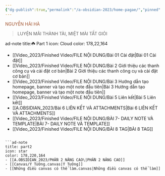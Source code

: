 ```yaml
---
{"dg-publish":true,"permalink":"/a-obsidian-2023/home-pagae/","pinned":true,"tags":["gardenEntry"]}
---
```


<div class="title" style="color:Sienna">NGUYỄN HẢI HÀ</div>

> LUYỆN MÃI THÀNH TÀI, MIỆT MÀI TẤT GIỎI 

ad-note
title:☘️ Part 1
icon: Cloud
color: 178,22,164
- [[Video_2023/Finished Video/FILE NỘI DUNG/Bài 01 Cài đặt\|Bài 01 Cài đặt]]
- [[Video_2023/Finished Video/FILE NỘI DUNG/Bài 2 Giới thiệu các thanh công cụ và cài đặt cơ bản\|Bài 2 Giới thiệu các thanh công cụ và cài đặt cơ bản]]
- [[Video_2023/Finished Video/FILE NỘI DUNG/Bài 3 Hướng dẫn tạo homepage, banner và tạo một note đầu tiên\|Bài 3 Hướng dẫn tạo homepage, banner và tạo một note đầu tiên]]
- [[Video_2023/Finished Video/FILE NỘI DUNG/Bài 5 Liên kết\|Bài 5 Liên kết]]
- [[A.OBSIDIAN_2023/Bài 6 LIÊN KẾT VÀ ATTACHMENTS\|Bài 6 LIÊN KẾT VÀ ATTACHMENTS]]
- [[Video_2023/Finished Video/FILE NỘI DUNG/BÀI 7- DAILY NOTE VÀ TEMPLATE\|BÀI 7- DAILY NOTE VÀ TEMPLATE]]
- [[Video_2023/Finished Video/FILE NỘI DUNG/BÀI 8 TAG\|BÀI 8 TAG]]
```

```ad-note
title: part2
icon: star
color: 178,220,164
- [[A.OBSIDIAN_2023/PHẦN 2 NÂNG CAO\|PHẦN 2 NÂNG CAO]]
- [[Canvas/Ý Tưởng.canvas|Ý Tưởng]]
- [[Những điều canvas có thể làm.canvas|Những điều canvas có thể làm]]
```





